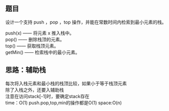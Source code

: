 题目
---------------
设计一个支持 push ，pop ，top 操作，并能在常数时间内检索到最小元素的栈。   

push(x) —— 将元素 x 推入栈中。  
pop() —— 删除栈顶的元素。  
top() —— 获取栈顶元素。  
getMin() —— 检索栈中的最小元素。  

思路：辅助栈
-----------------------
每次将入栈元素和最小栈的栈顶比较，如果小于等于栈顶元素   
除了入栈之外，还要入辅助栈    
注意在访问stack[-1]时，要确定stack存在  
time：O(1)  push.pop,top,min的操作都是O(1)
space:O(n)
